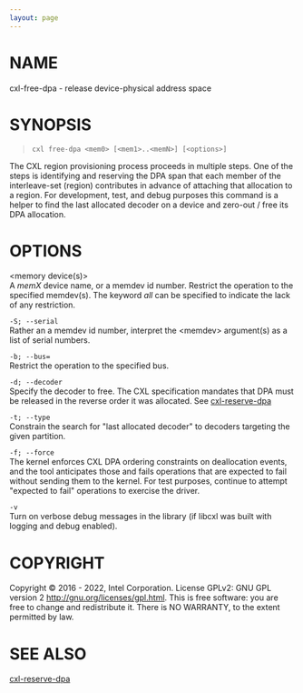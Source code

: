 ```yaml
---
layout: page
---
```


# NAME

cxl-free-dpa - release device-physical address space

# SYNOPSIS

>     cxl free-dpa <mem0> [<mem1>..<memN>] [<options>]

The CXL region provisioning process proceeds in multiple steps. One of
the steps is identifying and reserving the DPA span that each member of
the interleave-set (region) contributes in advance of attaching that
allocation to a region. For development, test, and debug purposes this
command is a helper to find the last allocated decoder on a device and
zero-out / free its DPA allocation.

# OPTIONS

\<memory device(s)\>  
A *memX* device name, or a memdev id number. Restrict the operation to
the specified memdev(s). The keyword *all* can be specified to indicate
the lack of any restriction.

`-S; --serial`  
Rather an a memdev id number, interpret the \<memdev\> argument(s) as a
list of serial numbers.

<!-- -->

`-b; --bus=`  
Restrict the operation to the specified bus.

`-d; --decoder`  
Specify the decoder to free. The CXL specification mandates that DPA
must be released in the reverse order it was allocated. See
[cxl-reserve-dpa](cxl-reserve-dpa)

`-t; --type`  
Constrain the search for "last allocated decoder" to decoders targeting
the given partition.

`-f; --force`  
The kernel enforces CXL DPA ordering constraints on deallocation events,
and the tool anticipates those and fails operations that are expected to
fail without sending them to the kernel. For test purposes, continue to
attempt "expected to fail" operations to exercise the driver.

`-v`  
Turn on verbose debug messages in the library (if libcxl was built with
logging and debug enabled).

# COPYRIGHT

Copyright © 2016 - 2022, Intel Corporation. License GPLv2: GNU GPL
version 2 <http://gnu.org/licenses/gpl.html>. This is free software: you
are free to change and redistribute it. There is NO WARRANTY, to the
extent permitted by law.

# SEE ALSO

[cxl-reserve-dpa](cxl-reserve-dpa)
